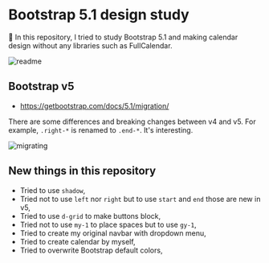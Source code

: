 Bootstrap 5.1 design study
===

💄 In this repository, I tried to study Bootstrap 5.1 and making calendar design without any libraries such as FullCalendar.

![readme](https://user-images.githubusercontent.com/28250432/153994944-983705fa-7d94-40f6-8590-288d47a9251b.png)

## Bootstrap v5

- https://getbootstrap.com/docs/5.1/migration/

There are some differences and breaking changes between v4 and v5. For example, `.right-*` is renamed to `.end-*`. It's interesting.

![migrating](https://user-images.githubusercontent.com/28250432/153972507-98fdddf3-44af-4148-8f67-cd2eb0ec4b02.png)

## New things in this repository

- Tried to use `shadow`,
- Tried not to use `left` nor `right` but to use `start` and `end` those are new in v5,
- Tried to use `d-grid` to make buttons block,
- Tried not to use `my-1` to place spaces but to use `gy-1`,
- Tried to create my original navbar with dropdown menu,
- Tried to create calendar by myself,
- Tried to overwrite Bootstrap default colors,
